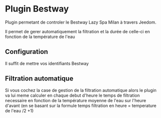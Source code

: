 # Plugin Bestway

Plugin permetant de controler le Bestway Lazy Spa Milan à travers Jeedom.

Il permet de gerer automatiquement la filtration et la durée de celle-ci en fonction de la température de l'eau


## Configuration 

Il suffit de mettre vos identifiants Bestway

## Filtration automatique

Si vous cochez la case de gestion de la filtration automatique alors le plugin va lui meme calculer en chaque debut d'heure le temps de filtration necessaire en fonction de la température moyenne de l'eau sur l'heure d'avant (en se basant sur la formule temps filtration en heure = temperature de l'eau /2 +1)